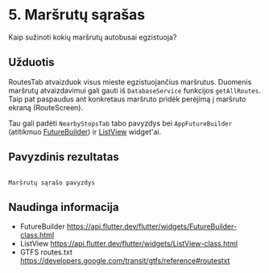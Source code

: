# 5. Maršrutų sąrašas

Kaip sužinoti kokių maršrutų autobusai egzistuoja?

## Užduotis

RoutesTab atvaizduok visus mieste egzistuojančius maršrutus. Duomenis maršrutų atvaizdavimui gali gauti iš
`DatabaseService` funkcijos `getAllRoutes`. Taip pat paspaudus ant konkretaus maršruto pridėk perėjimą į maršruto
ekraną (RouteScreen).

Tau gali padėti `NearbyStopsTab` tabo pavyzdys bei `AppFutureBuilder` (atitikmuo
[FutureBuilder](https://api.flutter.dev/flutter/widgets/FutureBuilder-class.html)) ir
[ListView](https://api.flutter.dev/flutter/widgets/ListView-class.html) widget'ai.

## Pavyzdinis rezultatas

```{figure} /images/exercises/5-marsrutu-sarasas.png

Maršrutų sąrašo pavyzdys
```

## Naudinga informacija

- FutureBuilder https://api.flutter.dev/flutter/widgets/FutureBuilder-class.html
- ListView https://api.flutter.dev/flutter/widgets/ListView-class.html
- GTFS routes.txt https://developers.google.com/transit/gtfs/reference#routestxt
